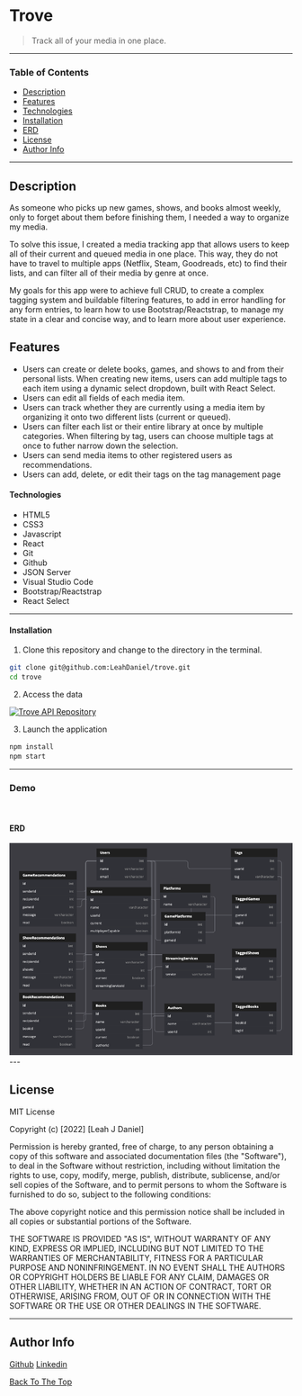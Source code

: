 # Trove

> Track all of your media in one place.

---

### Table of Contents

- [Description](#description)
- [Features](#features)
- [Technologies](#technologies)
- [Installation](#installation)
- [ERD](#erd)
- [License](#license)
- [Author Info](#author-info)

---

## Description

As someone who picks up new games, shows, and books almost weekly, only to forget about them before finishing them, I needed a way to organize my media. 

To solve this issue, I created a media tracking app that allows users to keep all of their current and queued media in one place. This way, they do not have to travel to multiple apps (Netflix, Steam, Goodreads, etc) to find their lists, and can filter all of their media by genre at once. 

My goals for this app were to achieve full CRUD, to create a complex tagging system and buildable filtering features, to add in error handling for any form entries, to learn how to use Bootstrap/Reactstrap, to manage my state in a clear and concise way, and to learn more about user experience.

## Features
- Users can create or delete books, games, and shows to and from their personal lists. When creating new items, users can add multiple tags to each item using a dynamic select dropdown, built with React Select.
- Users can edit all fields of each media item.
- Users can track whether they are currently using a media item by organizing it onto two different lists (current or queued).
- Users can filter each list or their entire library at once by multiple categories. When filtering by tag, users can choose multiple tags at once to futher narrow down the selection.
- Users can send media items to other registered users as recommendations.
- Users can add, delete, or edit their tags on the tag management page

#### Technologies

- HTML5
- CSS3
- Javascript
- React
- Git
- Github
- JSON Server
- Visual Studio Code
- Bootstrap/Reactstrap
- React Select

---


#### Installation
1. Clone this repository and change to the directory in the terminal.

```sh
git clone git@github.com:LeahDaniel/trove.git
cd trove
```
2. Access the data

<a href="https://github.com/LeahDaniel/trove-api" target="_blank" rel="noreferrer"><img src="https://img.shields.io/badge/-Click%20Here-blue" alt="Trove API Repository" style="height: 30px !important; width: 100px !important;" /></a>

3. Launch the application

```sh
npm install
npm start
```

---
### Demo
<img src="bookeeper-demo-final.gif" alt="">


#### ERD
<img src="./src/images/ERD.png" alt="ERD">
---

## License

MIT License

Copyright (c) [2022] [Leah J Daniel]

Permission is hereby granted, free of charge, to any person obtaining a copy
of this software and associated documentation files (the "Software"), to deal
in the Software without restriction, including without limitation the rights
to use, copy, modify, merge, publish, distribute, sublicense, and/or sell
copies of the Software, and to permit persons to whom the Software is
furnished to do so, subject to the following conditions:

The above copyright notice and this permission notice shall be included in all
copies or substantial portions of the Software.

THE SOFTWARE IS PROVIDED "AS IS", WITHOUT WARRANTY OF ANY KIND, EXPRESS OR
IMPLIED, INCLUDING BUT NOT LIMITED TO THE WARRANTIES OF MERCHANTABILITY,
FITNESS FOR A PARTICULAR PURPOSE AND NONINFRINGEMENT. IN NO EVENT SHALL THE
AUTHORS OR COPYRIGHT HOLDERS BE LIABLE FOR ANY CLAIM, DAMAGES OR OTHER
LIABILITY, WHETHER IN AN ACTION OF CONTRACT, TORT OR OTHERWISE, ARISING FROM,
OUT OF OR IN CONNECTION WITH THE SOFTWARE OR THE USE OR OTHER DEALINGS IN THE
SOFTWARE.

---

## Author Info

[Github](https://github.com/LeahDaniel)
[Linkedin](https://www.linkedin.com/in/leah-daniel/)

[Back To The Top](#trove)
